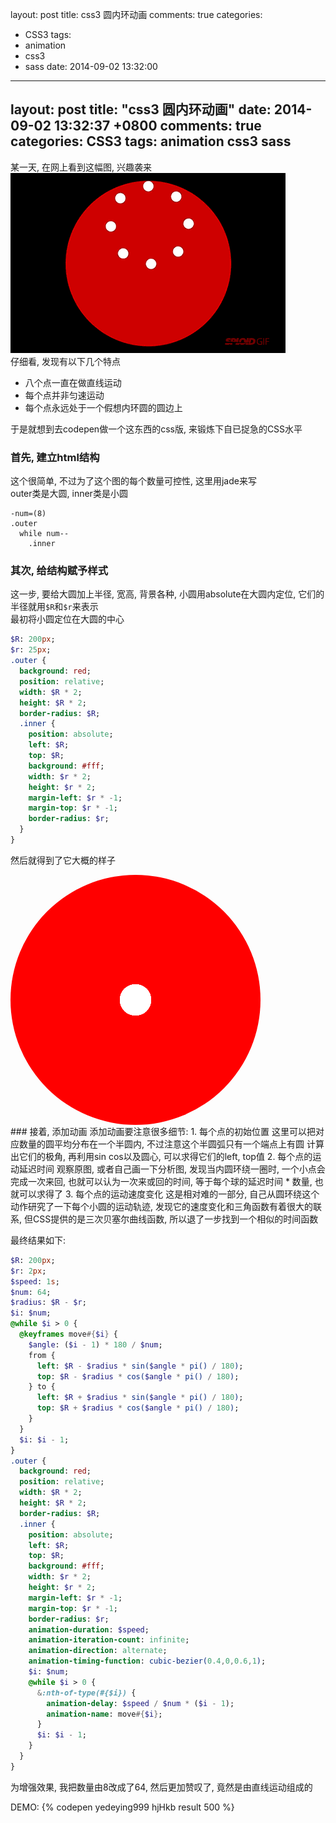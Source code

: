 layout: post
title: css3 圆内环动画
comments: true
categories:
- CSS3
tags:
- animation
- css3
- sass
date: 2014-09-02 13:32:00
---
layout: post
title: "css3 圆内环动画"
date: 2014-09-02 13:32:37 +0800
comments: true
categories: CSS3
tags: animation css3 sass
---
某一天, 在网上看到这幅图, 兴趣袭来  
![Alt circle animation](/images/201409021.gif)  
仔细看, 发现有以下几个特点

* 八个点一直在做直线运动
* 每个点并非匀速运动
* 每个点永远处于一个假想内环圆的圆边上  

于是就想到去codepen做一个这东西的css版, 来锻炼下自已捉急的CSS水平

### 首先, 建立html结构
这个很简单, 不过为了这个图的每个数量可控性, 这里用jade来写  
outer类是大圆, inner类是小圆  
``` jade
-num=(8)
.outer
  while num--
    .inner
```
### 其次, 给结构赋予样式
这一步, 要给大圆加上半径, 宽高, 背景各种, 小圆用absolute在大圆内定位, 它们的半径就用`$R`和`$r`来表示  
最初将小圆定位在大圆的中心
``` sass
$R: 200px;
$r: 25px;
.outer {
  background: red;
  position: relative;
  width: $R * 2;
  height: $R * 2;
  border-radius: $R;
  .inner {
    position: absolute;
    left: $R;
    top: $R;
    background: #fff;
    width: $r * 2;
    height: $r * 2;
    margin-left: $r * -1;
    margin-top: $r * -1;
    border-radius: $r;
  }
}
```
然后就得到了它大概的样子
<div class="outer">
  <style>
    .outer {
      background: red;
      position: relative;
      width: 400px;
      height: 400px;
      border-radius: 200px;
    }
    .outer .inner {
      position: absolute;
      left: 200px;
      top: 200px;
      background: #fff;
      width: 50px;
      height: 50px;
      margin-left: -25px;
      margin-top: -25px;
      border-radius: 25px;
    }
  </style>
  <div class="inner"></div>
  <div class="inner"></div>
  <div class="inner"></div>
  <div class="inner"></div>
  <div class="inner"></div>
  <div class="inner"></div>
  <div class="inner"></div>
  <div class="inner"></div>
</div>
### 接着, 添加动画
添加动画要注意很多细节:  
1. 每个点的初始位置  
这里可以把对应数量的圆平均分布在一个半圆内, 不过注意这个半圆弧只有一个端点上有圆  
计算出它们的极角, 再利用sin cos以及圆心, 可以求得它们的left, top值  
2. 每个点的运动延迟时间  
观察原图, 或者自己画一下分析图, 发现当内圆环绕一圈时, 一个小点会完成一次来回, 也就可以认为一次来或回的时间, 等于每个球的延迟时间 * 数量, 也就可以求得了  
3. 每个点的运动速度变化  
这是相对难的一部分, 自己从圆环绕这个动作研究了一下每个小圆的运动轨迹, 发现它的速度变化和三角函数有着很大的联系, 但CSS提供的是三次贝塞尔曲线函数, 所以退了一步找到一个相似的时间函数  

最终结果如下:
``` sass
$R: 200px;
$r: 2px;
$speed: 1s;
$num: 64;
$radius: $R - $r;
$i: $num;
@while $i > 0 {
  @keyframes move#{$i} {
    $angle: ($i - 1) * 180 / $num;
    from {
      left: $R - $radius * sin($angle * pi() / 180);
      top: $R - $radius * cos($angle * pi() / 180);
    } to {
      left: $R + $radius * sin($angle * pi() / 180);
      top: $R + $radius * cos($angle * pi() / 180);
    }
  }
  $i: $i - 1;
}
.outer {
  background: red;
  position: relative;
  width: $R * 2;
  height: $R * 2;
  border-radius: $R;
  .inner {
    position: absolute;
    left: $R;
    top: $R;
    background: #fff;
    width: $r * 2;
    height: $r * 2;
    margin-left: $r * -1;
    margin-top: $r * -1;
    border-radius: $r;
    animation-duration: $speed;
    animation-iteration-count: infinite;
    animation-direction: alternate;
    animation-timing-function: cubic-bezier(0.4,0,0.6,1);
    $i: $num;
    @while $i > 0 {
      &:nth-of-type(#{$i}) {
        animation-delay: $speed / $num * ($i - 1);
        animation-name: move#{$i};
      }
      $i: $i - 1;
    }
  }
}
```
为增强效果, 我把数量由8改成了64, 然后更加赞叹了, 竟然是由直线运动组成的

DEMO:
{% codepen yedeying999 hjHkb result 500 %}